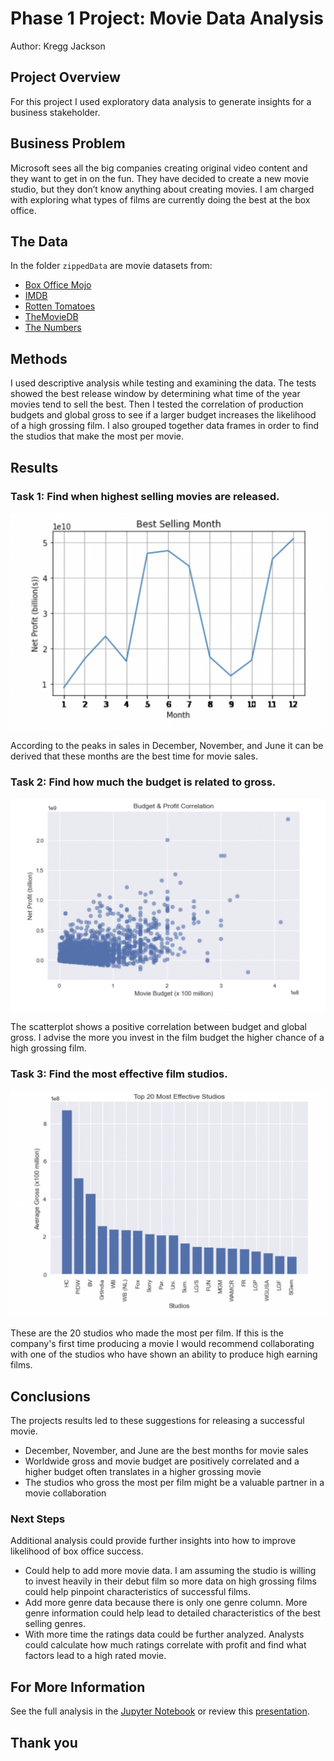 # Phase 1 Project: Movie Data Analysis

Author: Kregg Jackson

## Project Overview

For this project I used exploratory data analysis to generate insights for a business stakeholder.

## Business Problem

Microsoft sees all the big companies creating original video content and they want to get in on the fun. They have decided to create a new movie studio, but they don’t know anything about creating movies. I am charged with exploring what types of films are currently doing the best at the box office. 

## The Data

In the folder `zippedData` are movie datasets from:

* [Box Office Mojo](https://www.boxofficemojo.com/)
* [IMDB](https://www.imdb.com/)
* [Rotten Tomatoes](https://www.rottentomatoes.com/)
* [TheMovieDB](https://www.themoviedb.org/)
* [The Numbers](https://www.the-numbers.com/)

## Methods

I used descriptive analysis while testing and examining the data. The tests showed the best release window by determining what time of the year movies tend to sell the best. Then I tested the correlation of production budgets and global gross to see if a larger budget increases the likelihood of a high grossing film. I also grouped together data frames in order to find the studios that make the most per movie.

## Results

### Task 1: Find when highest selling movies are released.
![](linegraph.png)

According to the peaks in sales in December, November, and June it can be derived that these months are the best time for movie sales. 

### Task 2: Find how much the budget is related to gross.
![](scatterplot.png)

The scatterplot shows a positive correlation between budget and global gross. I advise the more you invest in the film budget the higher chance of a high grossing film.

### Task 3: Find the most effective film studios.
![](studiograph.png)

These are the 20 studios who made the most per film. If this is the company's first time producing a movie I would recommend collaborating with one of the studios who have shown an ability to produce high earning films.

## Conclusions

The projects results led to these suggestions for releasing a successful movie.

* December, November, and June are the best months for movie sales
* Worldwide gross and movie budget are positively correlated and a higher budget often translates in a higher grossing movie
* The studios who gross the most per film might be a valuable partner in a movie collaboration


### Next Steps

Additional analysis could provide further insights into how to improve likelihood of box office success.

* Could help to add more movie data. I am assuming the studio is willing to invest heavily in their debut film so more data on high grossing films could help pinpoint characteristics of successful films.
* Add more genre data because there is only one genre column. More genre information could help lead to detailed characteristics of the best selling genres.
* With more time the ratings data could be further analyzed. Analysts could calculate how much ratings correlate with profit and find what factors lead to a high rated movie.

## For More Information
See the full analysis in the [Jupyter Notebook](https://github.com/kreggthegoat/dsc-phase-1-project/blob/master/student.ipynb) or review this [presentation](https://docs.google.com/presentation/d/1Jxtx3qvEq3NeAXZVPLzfDYQ962m-yy5PtHfMnq8Qr44/edit?usp=sharing). 

## Thank you